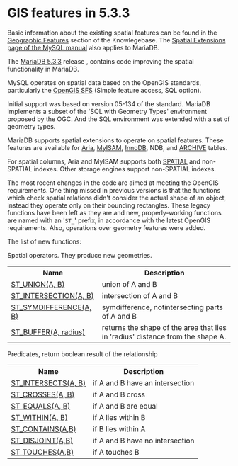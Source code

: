 # GIS features in 5.3.3

Basic information about the existing spatial features can be found in the
[Geographic Features](/kb/en/geographic-features/) section of the Knowlegebase. The
[Spatial Extensions page of the MySQL manual](http://dev.mysql.com/doc/refman/5.6/en/spatial-extensions.html)
also applies to MariaDB.

The [MariaDB 5.3.3](/kb/en/mariadb-533-release-notes/) release , contains code improving
the spatial functionality in MariaDB.

MySQL operates on spatial data based on the OpenGIS standards, particularly the
[OpenGIS SFS](http://www.opengeospatial.org/standards/sfs) (Simple feature
access, SQL option).

Initial support was based on version 05-134 of the standard. MariaDB implements
a subset of the 'SQL with Geometry Types' environment proposed by the OGC.  And
the SQL environment was extended with a set of geometry types.

MariaDB supports spatial extensions to operate on spatial features.
These features are available for [Aria](/columns-storage-engines-and-plugins/storage-engines/aria), [MyISAM](/kb/en/myisam/), [InnoDB](/columns-storage-engines-and-plugins/storage-engines/innodb), NDB, and [ARCHIVE](/columns-storage-engines-and-plugins/storage-engines/archive) tables.

For spatial columns, Aria and MyISAM supports both [SPATIAL](/kb/en/spatial-indexes/) and non-SPATIAL
indexes.  Other storage engines support non-SPATIAL indexes.

The most recent changes in the code are aimed at meeting the OpenGIS
requirements. One thing missed in previous versions is that the functions
which check spatial relations didn't consider the actual shape of an object,
instead they operate only on their bounding rectangles. These legacy functions
have been left as they are and new, properly-working functions are named with
an '`ST_`' prefix, in accordance with the latest OpenGIS requirements. Also,
operations over geometry features were added.

The list of new functions:

Spatial operators. They produce new geometries.

<table><tbody><tr><th>Name</th><th>Description</th></tr>
<tr><td><a href="/kb/en/st_union/">ST_UNION(A, B)</a></td><td>union of A and B</td></tr>
<tr><td><a href="/kb/en/st_intersection/">ST_INTERSECTION(A, B)</a></td><td>intersection of A and B</td></tr>
<tr><td><a href="/kb/en/st_symdifference/">ST_SYMDIFFERENCE(A, B)</a></td><td>symdifference, notintersecting parts of A and B</td></tr>
<tr><td><a href="/kb/en/st_buffer/">ST_BUFFER(A, radius)</a></td><td>returns the shape of the area that lies in 'radius' distance from the shape A.</td></tr>
</tbody></table>

Predicates, return boolean result of the relationship

<table><tbody><tr><th>Name</th><th>Description</th></tr>
<tr><td><a href="/kb/en/st_intersects/">ST_INTERSECTS(A, B)</a></td><td>if A and B have an intersection</td></tr>
<tr><td><a href="/kb/en/st_crosses/">ST_CROSSES(A, B)</a></td><td>if A and B cross</td></tr>
<tr><td><a href="/kb/en/st_equals/">ST_EQUALS(A, B)</a></td><td>if A and B are equal</td></tr>
<tr><td><a href="/kb/en/st_within/">ST_WITHIN(A, B)</a></td><td>if A lies within B</td></tr>
<tr><td><a href="/kb/en/st_contains/">ST_CONTAINS(A,B)</a></td><td>if B lies within A</td></tr>
<tr><td><a href="/kb/en/st_disjoint/">ST_DISJOINT(A,B)</a></td><td>if A and B have no intersection</td></tr>
<tr><td><a href="/kb/en/st_touches/">ST_TOUCHES(A,B)</a></td><td>if A touches B</td></tr>
</tbody></table>